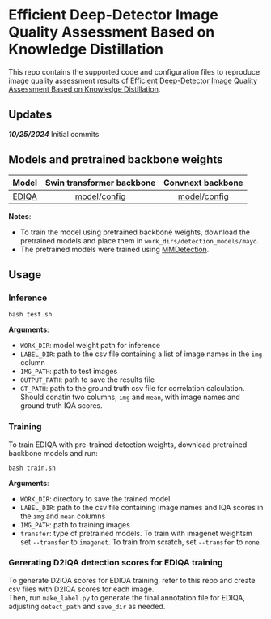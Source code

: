 # Efficient Deep-Detector Image Quality Assessment Based on Knowledge Distillation

This repo contains the supported code and configuration files to reproduce image quality assessment results of [Efficient Deep-Detector Image Quality Assessment Based on Knowledge Distillation](doi.org/10.1109/TIM.2023.3346519). 

## Updates

***10/25/2024*** Initial commits

## Models and pretrained backbone weights

| Model | Swin transformer backbone | Convnext backbone |
| :---: | :---: | :---: |
| [EDIQA](https://drive.google.com/file/d/1eQfFzyNbu7W0z6E9iYucMo13t7Px6Td4/view?usp=sharing) | [model](https://drive.google.com/file/d/1wK6km6t5nXO4rG_jaUg0Oyh5U2fLfPk9/view?usp=drive_link)/[config]() | [model](https://drive.google.com/file/d/1tmdTb5-dRsUVwKsKDitpGmZMZec1wp5I/view?usp=drive_link)/[config]() |

**Notes**:

- To train the model using pretrained backbone weights, download the pretrained models and place them in `work_dirs/detection_models/mayo`.
- The pretrained models were trained using [MMDetection](https://github.com/open-mmlab/mmdetection).

## Usage

### Inference
```
bash test.sh
```

**Arguments**:

- `WORK_DIR`: model weight path for inference
- `LABEL_DIR`: path to the csv file containing a list of image names in the `img` column
- `IMG_PATH`: path to test images
- `OUTPUT_PATH`: path to save the results file
- `GT_PATH`: path to the ground truth csv file for correlation calculation. Should conatin two columns, `img` and `mean`, with image names and ground truth IQA scores.

### Training

To train EDIQA with pre-trained detection weights, download pretrained backbone models and run:
```
bash train.sh
```

**Arguments**:
- `WORK_DIR`: directory to save the trained model
- `LABEL_DIR`: path to the csv file containing image names and IQA scores in the `img` and `mean` columns
- `IMG_PATH`: path to training images
- `transfer`: type of pretrained models. To train with imagenet weightsm set `--transfer` to `imagenet`. To train from scratch, set `--transfer` to `none`.

### Gererating D2IQA detection scores for EDIQA training

To generate D2IQA scores for EDIQA training, refer to this repo and create csv files with D2IQA scores for each image.<br>
Then, run `make_label.py` to generate the final annotation file for EDIQA, adjusting `detect_path` and `save_dir` as needed.